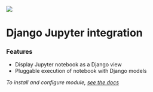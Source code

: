 ![](http://jenkins.cherubits.hu/buildStatus/icon?job=lordoftheflies/django-jupyter-integration/master&.png)

# Django Jupyter integration
### Features

- Display Jupyter notebook as a Django view
- Pluggable execution of notebook with Django models

_To install and configure module, [see the docs](https://github.com/lordoftheflies/django-jupyter-integration/blob/master/kryten-notebook/README.rst)_
